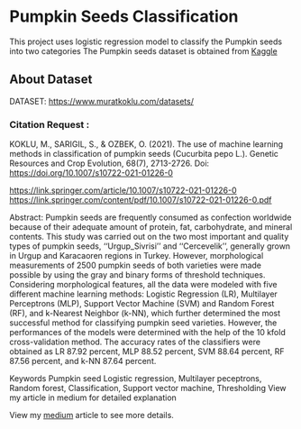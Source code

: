 # Pumpkin Seeds Classification
This project uses logistic regression model to classify the Pumpkin seeds into two categories
The Pumpkin seeds dataset is obtained from [Kaggle](https://www.kaggle.com/datasets/muratkokludataset/pumpkin-seeds-dataset?datasetId=2033872&sortBy=voteCount)

## About Dataset
DATASET: https://www.muratkoklu.com/datasets/

### Citation Request :
KOKLU, M., SARIGIL, S., & OZBEK, O. (2021). The use of machine learning methods in classification of pumpkin seeds (Cucurbita pepo L.). Genetic Resources and Crop Evolution, 68(7), 2713-2726. Doi: https://doi.org/10.1007/s10722-021-01226-0

https://link.springer.com/article/10.1007/s10722-021-01226-0
https://link.springer.com/content/pdf/10.1007/s10722-021-01226-0.pdf


Abstract: Pumpkin seeds are frequently consumed as confection worldwide because of their adequate amount of protein, fat, carbohydrate, and mineral contents. This study was carried out on the two most important and quality types of pumpkin seeds, ‘‘Urgup_Sivrisi’’ and ‘‘Cercevelik’’, generally grown in Urgup and Karacaoren regions in Turkey. However, morphological measurements of 2500 pumpkin seeds of both varieties were made possible by using the gray and binary forms of threshold techniques. Considering morphological features, all the data were modeled with five different machine learning methods: Logistic Regression (LR), Multilayer Perceptrons (MLP), Support Vector Machine (SVM) and Random Forest (RF), and k-Nearest Neighbor (k-NN), which further determined the most successful method for classifying pumpkin seed varieties. However, the performances of the models were determined with the help of the 10 kfold cross-validation method. The accuracy rates of the classifiers were obtained as LR 87.92 percent, MLP 88.52 percent, SVM 88.64 percent, RF 87.56 percent, and k-NN 87.64 percent.

Keywords Pumpkin seed Logistic regression, Multilayer peceptrons, Random forest, Classification, Support vector machine, Thresholding
View my article in medium for detailed explanation

View my [medium](https://medium.com/@jessicaoyyc/pumpkin-seeds-classification-dbec5edf1243) article to see more details.
